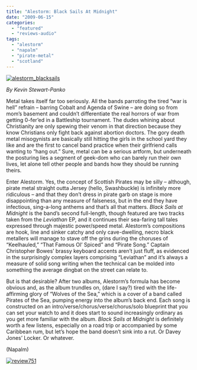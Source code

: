 ```yaml
---
title: "Alestorm: Black Sails At Midnight"
date: "2009-06-15"
categories: 
  - "featured"
  - "reviews-audio"
tags: 
  - "alestorm"
  - "napalm"
  - "pirate-metal"
  - "scotland"
---
```


[![alestorm_blacksails](http://www.hellbound.ca/wp-content/uploads/2009/06/alestorm_blacksails-300x299.jpg "alestorm_blacksails")](http://www.hellbound.ca/wp-content/uploads/2009/06/alestorm_blacksails.jpg)

_By Kevin Stewart-Panko_

Metal takes itself far too seriously. All the bands parroting the tired “war is hell” refrain – barring Cobalt and Agenda of Swine – are doing so from mom’s basement and couldn’t differentiate the real horrors of war from getting 0-fer’ed in a Battleship tournament. The dudes whining about Christianity are only spewing their venom in that direction because they know Christians only fight back against abortion doctors. The gory death metal misogynists are basically still hitting the girls in the school yard they like and are the first to cancel band practice when their girlfriend calls wanting to “hang out.” Sure, metal can be a serious artform, but underneath the posturing lies a segment of geek-dom who can barely run their own lives, let alone tell other people and bands how they should be running theirs.

Enter Alestorm. Yes, the concept of Scottish Pirates may be silly – although, pirate metal straight outta Jersey (hello, Swashbuckle) is infinitely more ridiculous – and that they don’t dress in pirate garb on stage is more disappointing than any measure of falseness, but in the end they have infectious, sing-a-long anthems and that’s all that matters. _Black Sails at Midnight_ is the band’s second full-length, though featured are two tracks taken from the _Leviathan_ EP, and it continues their sea-faring tall tales expressed through majestic power/speed metal. Alestorm’s compositions are hook, line and sinker catchy and only cave-dwelling, necro black metallers will manage to stave off the grins during the choruses of “Keelhauled,” “That Famous Ol’ Spiced” and “Pirate Song.” Captain Christopher Bowes’ brassy keyboard accents aren’t just fluff, as evidenced in the surprisingly complex layers comprising “Leviathan” and it’s always a measure of solid song writing when the technical can be molded into something the average dingbat on the street can relate to.

But is that desirable? After two albums, Alestorm’s formula has become obvious and, as the album trundles on, (dare I say?) tired with the life-affirming glory of “Wolves of the Sea,” which is a cover of a band called Pirates of the Sea, pumping energy into the album’s back end. Each song is constructed on an intro/verse/chorus/verse/chorus/solo blueprint that you can set your watch to and it does start to sound increasingly ordinary as you get more familiar with the album. _Black Sails at Midnight_ is definitely worth a few listens, especially on a road trip or accompanied by some Caribbean rum, but let’s hope the band doesn’t sink into a rut. Or Davey Jones’ Locker. Or whatever.

(Napalm)

[![review751](http://www.hellbound.ca/wp-content/uploads/2009/06/review751.png "review751")](http://www.hellbound.ca/wp-content/uploads/2009/06/review751.png)
